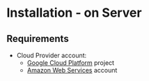 # Installation - on Server

## Requirements

- Cloud Provider account:
    - [Google Cloud Platform](https://cloud.google.com/) project
    - [Amazon Web Services](https://aws.amazon.com/) account
